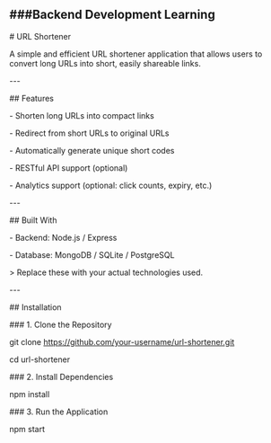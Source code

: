 ###Backend Development
Learning
-

\# URL Shortener

A simple and efficient URL shortener application that allows users to convert long URLs into short, easily shareable links.

\---

\## Features

\- Shorten long URLs into compact links

\- Redirect from short URLs to original URLs

\- Automatically generate unique short codes

\- RESTful API support (optional)

\- Analytics support (optional: click counts, expiry, etc.)

\---

\## Built With

\- Backend: Node.js / Express

\- Database: MongoDB / SQLite / PostgreSQL

\> Replace these with your actual technologies used.

\---

\## Installation

\### 1. Clone the Repository

git clone https://github.com/your-username/url-shortener.git

cd url-shortener

\### 2. Install Dependencies

npm install

\### 3. Run the Application

npm start
